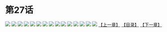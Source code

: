 # 第27话
![](https://s2.baozimh.com/scomic/yuekanshaonuyeqijun-chunquan/0/31-21sf/1.jpg)
![](https://s2.baozimh.com/scomic/yuekanshaonuyeqijun-chunquan/0/31-21sf/2.jpg)
![](https://s2.baozimh.com/scomic/yuekanshaonuyeqijun-chunquan/0/31-21sf/3.jpg)
![](https://s2.baozimh.com/scomic/yuekanshaonuyeqijun-chunquan/0/31-21sf/4.jpg)
![](https://s2.baozimh.com/scomic/yuekanshaonuyeqijun-chunquan/0/31-21sf/5.jpg)
![](https://s2.baozimh.com/scomic/yuekanshaonuyeqijun-chunquan/0/31-21sf/6.jpg)
![](https://s2.baozimh.com/scomic/yuekanshaonuyeqijun-chunquan/0/31-21sf/7.jpg)
![](https://s2.baozimh.com/scomic/yuekanshaonuyeqijun-chunquan/0/31-21sf/8.jpg)
![](https://s2.baozimh.com/scomic/yuekanshaonuyeqijun-chunquan/0/31-21sf/9.jpg)
![](https://s2.baozimh.com/scomic/yuekanshaonuyeqijun-chunquan/0/31-21sf/10.jpg)
![](https://s2.baozimh.com/scomic/yuekanshaonuyeqijun-chunquan/0/31-21sf/11.jpg)
![](https://s2.baozimh.com/scomic/yuekanshaonuyeqijun-chunquan/0/31-21sf/12.jpg)
![](https://s2.baozimh.com/scomic/yuekanshaonuyeqijun-chunquan/0/31-21sf/13.jpg)
![](https://s2.baozimh.com/scomic/yuekanshaonuyeqijun-chunquan/0/31-21sf/14.jpg)
![](https://s2.baozimh.com/scomic/yuekanshaonuyeqijun-chunquan/0/31-21sf/15.jpg)
[【上一章】](./31.md)
[【目录】](./README.md)
[【下一章】](./33.md)
